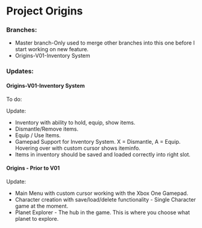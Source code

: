 # Project Origins

### Branches:
* Master branch-Only used to merge other branches into this one before I start working on new feature.
* Origins-V01-Inventory System



### Updates:

#### Origins-V01-Inventory System

To do:


Update:
* Inventory with ability to hold, equip, show items.
* Dismantle/Remove items.
* Equip / Use Items.
* Gamepad Support for Inventory System. X = Dismantle, A = Equip. Hovering over with custom cursor shows iteminfo.
* Items in inventory should be saved and loaded correctly into right slot.


#### Origins - Prior to V01

Update:
* Main Menu with custom cursor working with the Xbox One Gamepad.
* Character creation with save/load/delete functionality - Single Character game at the moment.
* Planet Explorer - The hub in the game. This is where you choose what planet to explore.

